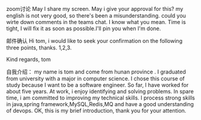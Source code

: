 zoom讨论
May I share my screen.
May i give your approval for this?
my english is not very good, so there's been a misunderstanding.
could you  wirte down comments in the teams chat.
I know what you mean. Time is tight, I will fix it as soon as possible.I'll pin you when I'm done.

邮件确认
Hi tom,
i would like to seek your confirmation on the following three points, thanks.
1,2,3.

Kind regards,
tom

自我介绍：
my name is tom and come from hunan province .
I graduated from university with a major in computer science.
I chose this course of study because  I want to be a software engineer.
So far, I have worked for about five years.
At work, i enjoy identifying and solving problems.
In spare time, i am committed to improving my technical skills.
I process strong skills in java,spring framework,MySQL,Redis,MQ and have a good understanding of devops.
OK, this is my brief introduction, thank you for your attention.